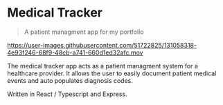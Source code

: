 # Medical Tracker

> A patient managment app for my portfolio

https://user-images.githubusercontent.com/51722825/131058318-4e93f246-68f9-48cb-a741-660d1ed32afc.mov

The medical tracker app acts as a patient managment system for a healthcare provider. It allows the user to easily document patient medical events and auto populates diagnosis codes.

Written in React / Typescript and Express.
